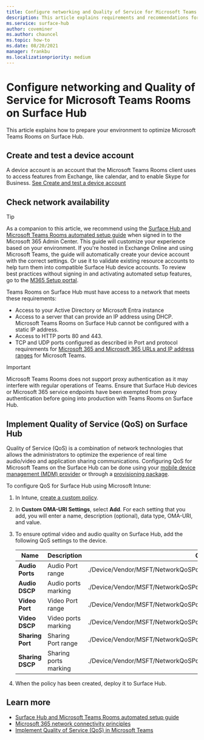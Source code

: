```yaml
---
title: Configure networking and Quality of Service for Microsoft Teams Room on Surface Hub
description: This article explains requirements and recommendations for networking and Quality of Service to optimize Microsoft Teams Rooms on Surface Hub.
ms.service: surface-hub
author: coveminer
ms.author: chauncel
ms.topic: how-to
ms.date: 08/20/2021
manager: frankbu
ms.localizationpriority: medium
---
```


# Configure networking and Quality of Service for Microsoft Teams Rooms on Surface Hub

This article explains how to prepare your environment to optimize Microsoft Teams Rooms on Surface Hub.

## Create and test a device account

A device account is an account that the Microsoft Teams Rooms client uses to access features from Exchange, like calendar, and to enable Skype for Business. [See Create and test a device account](create-and-test-a-device-account-surface-hub.md)

## Check network availability

> [!TIP]
> As a companion to this article, we recommend using the [Surface Hub and Microsoft Teams Rooms automated setup guide](https://go.microsoft.com/fwlink/?linkid=2221605) when signed in to the Microsoft 365 Admin Center. This guide will customize your experience based on your environment. If you're hosted in Exchange Online and using Microsoft Teams, the guide will automatically create your device account with the correct settings. Or use it to validate existing resource accounts to help turn them into compatible Surface Hub device accounts. To review best practices without signing in and activating automated setup features, go to the [M365 Setup portal](https://go.microsoft.com/fwlink/?linkid=2222648).  

Teams Rooms on Surface Hub must have access to a network that meets these requirements:

- Access to your Active Directory or Microsoft Entra instance
- Access to a server that can provide an IP address using DHCP. Microsoft Teams Rooms on Surface Hub cannot be configured with a static IP address.
- Access to HTTP ports 80 and 443.
- TCP and UDP ports configured as described in Port and protocol requirements for [Microsoft 365 and Microsoft 365 URLs and IP address ranges](/microsoft-365/enterprise/urls-and-ip-address-ranges) for Microsoft Teams.

> [!IMPORTANT]
> Microsoft Teams Rooms does not support proxy authentication as it may interfere with regular operations of Teams. Ensure that Surface Hub devices or Microsoft 365 service endpoints have been exempted from proxy authentication before going into production with Teams Rooms on Surface Hub.

## Implement Quality of Service (QoS) on Surface Hub

Quality of Service (QoS) is a combination of network technologies that allows the administrators to optimize the experience of real time audio/video and application sharing communications.
Configuring QoS for Microsoft Teams on the Surface Hub can be done using your [mobile device management (MDM) provider](manage-settings-with-mdm-for-surface-hub.md) or through a [provisioning package](provisioning-packages-for-surface-hub.md).

To configure QoS for Surface Hub using Microsoft Intune:

1. In Intune, [create a custom policy](/intune/custom-settings-configure).

2. In **Custom OMA-URI Settings**, select **Add**. For each setting that you add, you will enter a name, description (optional), data type, OMA-URI, and value.

3. To ensure optimal video and audio quality on Surface Hub, add the following QoS settings to the device.

    | Name                  | Description           | OMA-URI                                                                        | Type    | Value       |
    | --------------------- | --------------------- | ------------------------------------------------------------------------------ | ------- | ----------- |
    | **Audio Ports**       | Audio Port range      | ./Device/Vendor/MSFT/NetworkQoSPolicy/TeamsAudio/SourcePortMatchCondition      | String  | 50000-50019 |
    | **Audio DSCP**        | Audio ports marking   | ./Device/Vendor/MSFT/NetworkQoSPolicy/TeamsAudio/DSCPAction                    | Integer | 46          |
    | **Video Port**        | Video Port range      | ./Device/Vendor/MSFT/NetworkQoSPolicy/TeamsVideo/SourcePortMatchCondition      | String  | 50020-50039 |
    | **Video DSCP**        | Video ports marking   | ./Device/Vendor/MSFT/NetworkQoSPolicy/TeamsVideo/DSCPAction                    | Integer | 34          |
    | **Sharing Port**      | Sharing Port range    | ./Device/Vendor/MSFT/NetworkQoSPolicy/TeamsSharing/SourcePortMatchCondition    | String  | 50040-50059 |
    | **Sharing DSCP**      | Sharing ports marking | ./Device/Vendor/MSFT/NetworkQoSPolicy/TeamsSharing/DSCPAction                  | Integer | 18          |

4. When the policy has been created, deploy it to Surface Hub.

## Learn more

- [Surface Hub and Microsoft Teams Rooms automated setup guide](https://go.microsoft.com/fwlink/?linkid=2221605)
- [Microsoft 365 network connectivity principles](https://aka.ms/pnc)
- [Implement Quality of Service (QoS) in Microsoft Teams](/microsoftteams/qos-in-teams)
